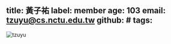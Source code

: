 title: 黃子祐
label: member
age: 103
email: tzuyu@cs.nctu.edu.tw
github: #
tags:
---
![tzuyu](tzuyu.gif)
